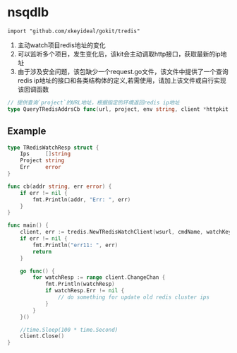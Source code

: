 # nsqdlb
    import "github.com/xkeyideal/gokit/tredis"

1. 主动watch项目redis地址的变化
2. 可以监听多个项目，发生变化后，该kit会主动调取http接口，获取最新的ip地址
3. 由于涉及安全问题，该包缺少一个request.go文件，该文件中提供了一个查询redis ip地址的接口和各类结构体的定义,若需使用，请加上该文件或自行实现该回调函数

```go
// 提供查询`project`的URL地址，根据指定的环境返回redis ip地址
type QueryTRedisAddrsCb func(url, project, env string, client *httpkit.HttpClient) ([]string, error)
```

## Example

```go
type TRedisWatchResp struct {
	Ips     []string
	Project string
	Err     error
}

func cb(addr string, err error) {
	if err != nil {
		fmt.Println(addr, "Err: ", err)
	}
}

func main() {
	client, err := tredis.NewTRedisWatchClient(wsurl, cmdName, watchKey, env, httpUrl, projects, cb)
	if err != nil {
		fmt.Println("err11: ", err)
		return
	}

	go func() {
		for watchResp := range client.ChangeChan {
            fmt.Println(watchResp)
            if watchResp.Err != nil {
                // do something for update old redis cluster ips
            }
		}
	}()

	//time.Sleep(100 * time.Second)
	client.Close()
}

```
